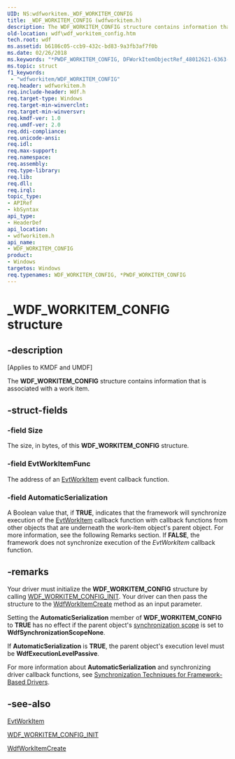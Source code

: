 ```yaml
---
UID: NS:wdfworkitem._WDF_WORKITEM_CONFIG
title: _WDF_WORKITEM_CONFIG (wdfworkitem.h)
description: The WDF_WORKITEM_CONFIG structure contains information that is associated with a work item.
old-location: wdf\wdf_workitem_config.htm
tech.root: wdf
ms.assetid: b6186c05-ccb9-432c-bd83-9a3fb3af7f0b
ms.date: 02/26/2018
ms.keywords: "*PWDF_WORKITEM_CONFIG, DFWorkItemObjectRef_48012621-6363-421b-8b95-2bdae4e63b32.xml, PWDF_WORKITEM_CONFIG, PWDF_WORKITEM_CONFIG structure pointer, WDF_WORKITEM_CONFIG, WDF_WORKITEM_CONFIG structure, _WDF_WORKITEM_CONFIG, kmdf.wdf_workitem_config, wdf.wdf_workitem_config, wdfworkitem/PWDF_WORKITEM_CONFIG, wdfworkitem/WDF_WORKITEM_CONFIG"
ms.topic: struct
f1_keywords:
 - "wdfworkitem/WDF_WORKITEM_CONFIG"
req.header: wdfworkitem.h
req.include-header: Wdf.h
req.target-type: Windows
req.target-min-winverclnt: 
req.target-min-winversvr: 
req.kmdf-ver: 1.0
req.umdf-ver: 2.0
req.ddi-compliance: 
req.unicode-ansi: 
req.idl: 
req.max-support: 
req.namespace: 
req.assembly: 
req.type-library: 
req.lib: 
req.dll: 
req.irql: 
topic_type:
- APIRef
- kbSyntax
api_type:
- HeaderDef
api_location:
- wdfworkitem.h
api_name:
- WDF_WORKITEM_CONFIG
product:
- Windows
targetos: Windows
req.typenames: WDF_WORKITEM_CONFIG, *PWDF_WORKITEM_CONFIG
---
```


# _WDF_WORKITEM_CONFIG structure


## -description


<p class="CCE_Message">[Applies to KMDF and UMDF]</p>

The <b>WDF_WORKITEM_CONFIG</b> structure contains information that is associated with a work item.


## -struct-fields




### -field Size

The size, in bytes, of this <b>WDF_WORKITEM_CONFIG</b> structure.


### -field EvtWorkItemFunc

The address of an <a href="https://docs.microsoft.com/windows-hardware/drivers/ddi/content/wdfworkitem/nc-wdfworkitem-evt_wdf_workitem">EvtWorkItem</a> event callback function.


### -field AutomaticSerialization

A Boolean value that, if <b>TRUE</b>, indicates that the framework will synchronize execution of the <a href="https://docs.microsoft.com/windows-hardware/drivers/ddi/content/wdfworkitem/nc-wdfworkitem-evt_wdf_workitem">EvtWorkItem</a> callback function with callback functions from other objects that are underneath the work-item object's parent object. For more information, see the following Remarks section. If <b>FALSE</b>, the framework does not synchronize execution of the <i>EvtWorkItem</i> callback function.


## -remarks



Your driver must initialize the <b>WDF_WORKITEM_CONFIG</b> structure by calling <a href="https://docs.microsoft.com/windows-hardware/drivers/ddi/content/wdfworkitem/nf-wdfworkitem-wdf_workitem_config_init">WDF_WORKITEM_CONFIG_INIT</a>. Your driver can then pass the structure to the <a href="https://docs.microsoft.com/windows-hardware/drivers/ddi/content/wdfworkitem/nf-wdfworkitem-wdfworkitemcreate">WdfWorkItemCreate</a> method as an input parameter.

Setting the <b>AutomaticSerialization</b> member of <b>WDF_WORKITEM_CONFIG</b> to <b>TRUE</b> has no effect if the parent object's <a href="https://docs.microsoft.com/windows-hardware/drivers/ddi/content/wdfobject/ne-wdfobject-_wdf_synchronization_scope">synchronization scope</a> is set to <b>WdfSynchronizationScopeNone</b>.

If <b>AutomaticSerialization</b> is <b>TRUE</b>, the parent object's execution level must be <b>WdfExecutionLevelPassive</b>.

For more information about <b>AutomaticSerialization</b> and synchronizing driver callback functions, see <a href="https://docs.microsoft.com/windows-hardware/drivers/wdf/synchronization-techniques-for-wdf-drivers">Synchronization Techniques for Framework-Based Drivers</a>.




## -see-also




<a href="https://docs.microsoft.com/windows-hardware/drivers/ddi/content/wdfworkitem/nc-wdfworkitem-evt_wdf_workitem">EvtWorkItem</a>



<a href="https://docs.microsoft.com/windows-hardware/drivers/ddi/content/wdfworkitem/nf-wdfworkitem-wdf_workitem_config_init">WDF_WORKITEM_CONFIG_INIT</a>



<a href="https://docs.microsoft.com/windows-hardware/drivers/ddi/content/wdfworkitem/nf-wdfworkitem-wdfworkitemcreate">WdfWorkItemCreate</a>
 

 

